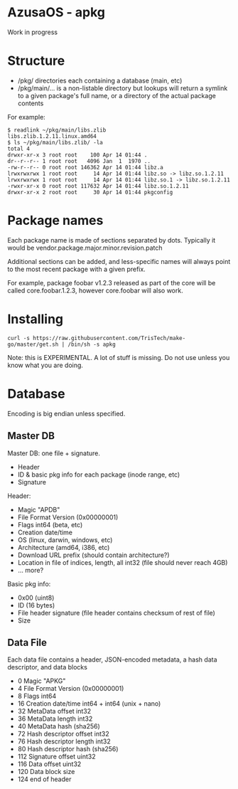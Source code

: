 # AzusaOS - apkg

Work in progress

# Structure

* /pkg/ directories each containing a database (main, etc)
 * /pkg/main/... is a non-listable directory but lookups will return a symlink to a given package's full name, or a directory of the actual package contents

For example:

	$ readlink ~/pkg/main/libs.zlib
	libs.zlib.1.2.11.linux.amd64
	$ ls ~/pkg/main/libs.zlib/ -la
	total 4
	drwxr-xr-x 3 root root    100 Apr 14 01:44 .
	dr--r--r-- 1 root root   4096 Jan  1  1970 ..
	-rw-r--r-- 0 root root 146362 Apr 14 01:44 libz.a
	lrwxrwxrwx 1 root root     14 Apr 14 01:44 libz.so -> libz.so.1.2.11
	lrwxrwxrwx 1 root root     14 Apr 14 01:44 libz.so.1 -> libz.so.1.2.11
	-rwxr-xr-x 0 root root 117632 Apr 14 01:44 libz.so.1.2.11
	drwxr-xr-x 2 root root     30 Apr 14 01:44 pkgconfig

# Package names

Each package name is made of sections separated by dots. Typically it would be vendor.package.major.minor.revision.patch

Additional sections can be added, and less-specific names will always point to the most recent package with a given prefix.

For example, package foobar v1.2.3 released as part of the core will be called core.foobar.1.2.3, however core.foobar will also work.

# Installing

	curl -s https://raw.githubusercontent.com/TrisTech/make-go/master/get.sh | /bin/sh -s apkg

Note: this is EXPERIMENTAL. A lot of stuff is missing. Do not use unless you know what you are doing.

# Database

Encoding is big endian unless specified.

## Master DB

Master DB: one file + signature.

* Header
* ID & basic pkg info for each package (inode range, etc)
* Signature

Header:

* Magic "APDB"
* File Format Version (0x00000001)
* Flags int64 (beta, etc)
* Creation date/time
* OS (linux, darwin, windows, etc)
* Architecture (amd64, i386, etc)
* Download URL prefix (should contain architecture?)
* Location in file of indices, length, all int32 (file should never reach 4GB)
* ... more?

Basic pkg info:

* 0x00 (uint8)
* ID (16 bytes)
* File header signature (file header contains checksum of rest of file)
* Size

## Data File

Each data file contains a header, JSON-encoded metadata, a hash data descriptor, and data blocks

* 0 Magic "APKG"
* 4 File Format Version (0x00000001)
* 8 Flags int64
* 16 Creation date/time int64 + int64 (unix + nano)
* 32 MetaData offset int32
* 36 MetaData length int32
* 40 MetaData hash (sha256)
* 72 Hash descriptor offset int32
* 76 Hash descriptor length int32
* 80 Hash descriptor hash (sha256)
* 112 Signature offset uint32
* 116 Data offset uint32
* 120 Data block size
* 124 end of header
